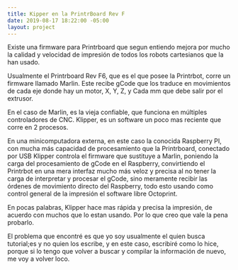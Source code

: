 ```yaml
---
title: Kipper en la PrintrBoard Rev F
date: 2019-08-17 18:22:00 -05:00
layout: project
---
```


Existe una firmware para Printrboard que segun entiendo mejora por mucho la calidad y velocidad de impresión de todos los robots cartesianos que la han usado.

Usualmente el Printrboard Rev F6, que es el que posee la Printrbot, corre un firmware llamado Marlin. Este recibe gCode que los traduce en movimientos de cada eje donde hay un motor, X, Y, Z, y Cada mm que debe salir por el extrusor.

En el caso de Marlin, es la vieja confiable, que funciona en múltiples controladores de CNC. 
Klipper, es un software un poco mas reciente que corre en 2 procesos. 

En una minicomputadora externa, en este caso la conocida Raspberry PI, con mucha más capacidad de procesamiento que la Printrboard, conectado por USB Klipper controla el firmware que sustituye a Marlin, poniendo la carga del procesamiento de gCode en el Raspberry, convirtiendo el Printrbot en una mera interfaz mucho más veloz y precisa al no tener la carga de interpretar y procesar el gCode, sino meramente recibir las órdenes de movimiento directo del Raspberry, todo esto usando como control general de la impresión el software libre Octoprint.

En pocas palabras, Klipper hace mas rápida y precisa la impresión, de acuerdo con muchos que lo estan usando. Por lo que creo que vale la pena probarlo.

El problema que encontré es que yo soy usualmente el quien busca tutorial;es y no quien los escribe, y en este caso, escribiré como lo hice, porque si lo tengo que volver a buscar y compilar la información de nuevo, me voy a volver loco.

